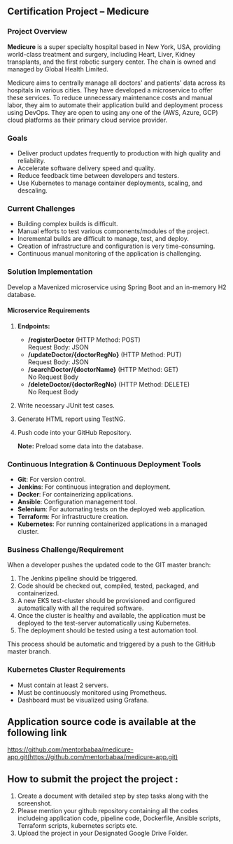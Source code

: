 ## Certification Project – Medicure


### Project Overview

**Medicure** is a super specialty hospital based in New York, USA, providing world-class treatment and surgery, including Heart, Liver, Kidney transplants, and the first robotic surgery center. The chain is owned and managed by Global Health Limited.

Medicure aims to centrally manage all doctors' and patients' data across its hospitals in various cities. They have developed a microservice to offer these services. To reduce unnecessary maintenance costs and manual labor, they aim to automate their application build and deployment process using DevOps. They are open to using any one of the (AWS, Azure, GCP) cloud platforms as their primary cloud service provider.

### Goals

- Deliver product updates frequently to production with high quality and reliability.
- Accelerate software delivery speed and quality.
- Reduce feedback time between developers and testers.
- Use Kubernetes to manage container deployments, scaling, and descaling.

### Current Challenges

- Building complex builds is difficult.
- Manual efforts to test various components/modules of the project.
- Incremental builds are difficult to manage, test, and deploy.
- Creation of infrastructure and configuration is very time-consuming.
- Continuous manual monitoring of the application is challenging.

### Solution Implementation

Develop a Mavenized microservice using Spring Boot and an in-memory H2 database.

#### Microservice Requirements

1. **Endpoints:**
   - **/registerDoctor** (HTTP Method: POST)  
     Request Body: JSON
   - **/updateDoctor/{doctorRegNo}** (HTTP Method: PUT)  
     Request Body: JSON
   - **/searchDoctor/{doctorName}** (HTTP Method: GET)  
     No Request Body
   - **/deleteDoctor/{doctorRegNo}** (HTTP Method: DELETE)  
     No Request Body

2. Write necessary JUnit test cases.
3. Generate HTML report using TestNG.
4. Push code into your GitHub Repository.
   
   **Note:** Preload some data into the database.

### Continuous Integration & Continuous Deployment Tools

- **Git**: For version control.
- **Jenkins**: For continuous integration and deployment.
- **Docker**: For containerizing applications.
- **Ansible**: Configuration management tool.
- **Selenium**: For automating tests on the deployed web application.
- **Terraform**: For infrastructure creation.
- **Kubernetes**: For running containerized applications in a managed cluster.

### Business Challenge/Requirement

When a developer pushes the updated code to the GIT master branch:
1. The Jenkins pipeline should be triggered.
2. Code should be checked out, compiled, tested, packaged, and containerized.
3. A new EKS test-cluster should be provisioned and configured automatically with all the required software.
4. Once the cluster is healthy and available, the application must be deployed to the test-server automatically using Kubernetes.
5. The deployment should be tested using a test automation tool.

This process should be automatic and triggered by a push to the GitHub master branch.

### Kubernetes Cluster Requirements

- Must contain at least 2 servers.
- Must be continuously monitored using Prometheus.
- Dashboard must be visualized using Grafana.

## Application source code is available at the following link
https://github.com/mentorbabaa/medicure-app.git(https://github.com/mentorbabaa/medicure-app.git)

## How to submit the project the project : 

1. Create a document with detailed step by step tasks along with the screenshot. 
2. Please mention your github repository containing all the codes includeing application code, pipeline code, Dockerfile, Ansible scripts, Terraform scripts, kubernetes scripts etc.
3. Upload the project in your Designated Google Drive Folder.
